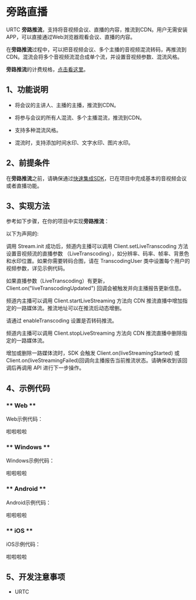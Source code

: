 # 旁路直播

URTC **旁路推流**，支持将音视频会议、直播的内容，推流到CDN。用户无需安装APP，可以直接通过Web浏览器观看会议、直播的内容。

在**旁路推流**过程中，可以把音视频会议、多个主播的音视频混流转码，再推流到CDN。混流会将多个音视频流混合成单个流，并设置音视频参数、混流风格。

**旁路推流**的计费规格，[点击看这里](/video/urtc/price)。

## 1、功能说明

 - 将会议的主讲人、主播的主播，推流到CDN。
 
 - 将参与会议的所有人混流、多个主播混流，推流到CDN。
 
 - 支持多种混流风格。
 
 - 混流时，支持添加时间水印、文字水印、图片水印。
 
## 2、前提条件

在**旁路推流**之前，请确保通过[快速集成SDK](/video/urtc/sdk/VideoStart)，已在项目中完成基本的音视频会议或者直播功能。

## 3、实现方法

参考如下步骤，在你的项目中实现**旁路推流**：

以下为声网的:

调用 Stream.init 成功后，频道内主播可以调用 Client.setLiveTranscoding 方法设置音视频流的直播参数 （LiveTranscoding），如分辨率、码率、帧率、背景色和水印位置。如果你需要转码合图，请在 TranscodingUser 类中设置每个用户的视频参数，详见示例代码。

如果直播参数（LiveTranscoding）有更新，Client.on("liveTranscodingUpdated") 回调会被触发并向主播报告更新信息。

频道内主播可以调用 Client.startLiveStreaming 方法向 CDN 推流直播中增加指定的一路媒体流。推流地址可以在推流后动态增删。

请通过 enableTranscoding 设置是否转码推流。

频道内主播可以调用 Client.stopLiveStreaming 方法向 CDN 推流直播中删除指定的一路媒体流。

增加或删除一路媒体流时，SDK 会触发 Client.on(liveStreamingStarted) 或 Client.on(liveStreamingFailed)回调向主播报告当前推流状态。请确保收到该回调后再调用 API 进行下一步操作。


## 4、示例代码

<!-- tabs:start -->

### ** Web **

Web示例代码：

啦啦啦啦

<!-- tabs:end -->

<!-- tabs:start -->

### ** Windows **

Windows示例代码：

啦啦啦啦

<!-- tabs:end -->

<!-- tabs:start -->

### ** Android **

Android示例代码：

啦啦啦啦

<!-- tabs:end -->

<!-- tabs:start -->

### ** iOS **

iOS示例代码：

啦啦啦啦

<!-- tabs:end -->

## 5、开发注意事项

 - URTC
